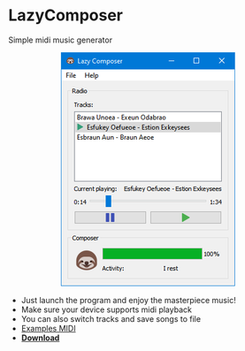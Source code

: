 # LazyComposer
Simple midi music generator

<p align="center">
  <img src="misc/screenshot1.png">
</p>

* Just launch the program and enjoy the masterpiece music!
* Make sure your device supports midi playback
* You can also switch tracks and save songs to file
* [Examples MIDI](examples)
* <b><a href="/../../releases">Download</a></b>
